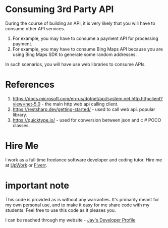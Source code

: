 # Consuming 3rd Party API

During the course of building an API, it is very likely that you will have to consume other API services. 

1. For example, you may have to consume a payment API for processing payment. 
1. For example, you may have to consume Bing Maps API because you are using Bing Maps SDK to generate some random addresses.

In such scenarios, you will have use web libraries to consume APIs.

# References

1. https://docs.microsoft.com/en-us/dotnet/api/system.net.http.httpclient?view=net-5.0 - the main http web api calling client.
1. https://restsharp.dev/getting-started/ - used to call web api. popular library.
1. https://quicktype.io/ - used for conversion between json and c # POCO classes.

# Hire Me

I work as a full time freelance software developer and coding tutor. Hire me at [UpWork](https://www.upwork.com/fl/vijayasimhabr) or [Fiverr](https://www.fiverr.com/jay_codeguy). 

# important note 

This code is provided as is without any warranties. It's primarily meant for my own personal use, and to make it easy for me share code with my students. Feel free to use this code as it pleases you.

I can be reached through my website - [Jay's Developer Profile](https://jay-study-nildana.github.io/developerprofile)